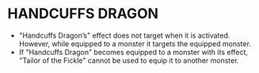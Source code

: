 # HANDCUFFS DRAGON

*   "Handcuffs Dragon’s" effect does not target when it is activated. However, while equipped to a monster it targets the equipped monster.
*   If "Handcuffs Dragon" becomes equipped to a monster with its effect, "Tailor of the Fickle" cannot be used to equip it to another monster.
